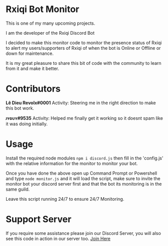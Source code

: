 # Rxiqi Bot Monitor
This is one of my many upcoming projects.

I am the developer of the Rxiqi Discord Bot

I decided to make this monitor code to monitor the presence status of Rxiqi to alert my users/supporters of Rxiqi of when the bot is Online or Offline or down for maintenance.

It is my great pleasure to share this bit of code with the community to learn from it and make it better.

# Contributors
<b>Lê Dieu Revolx#0001</b>
Activity: Steering me in the right direction to make this bot work.
<p>
  <b>ᴊʏɢᴜʏ#9535</b>
Activity: Helped me finally get it working so it doesnt spam like it was doing initially.

# Usage
Install the required node modules
`npm i discord.js`
then fill in the 'config.js' with the relative information for the monitor to monitor your bot.

Once you have done the above open up Command Prompt or Powershell and type `node monitor.js` and it will load the script,
make sure to invite the monitor bot your discord server first and that the bot its monitoring is in the same guild.

Leave this script running 24/7 to ensure 24/7 Monitoring.

# Support Server
If you require some assistance please join our Discord Server, you will also see this code in action in our server too.
[Join Here](https://discord.gg/ufxFPaZ)

